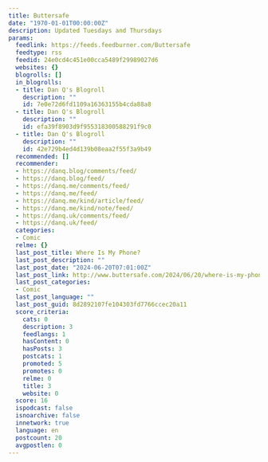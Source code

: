 ```yaml
---
title: Buttersafe
date: "1970-01-01T00:00:00Z"
description: Updated Tuesdays and Thursdays
params:
  feedlink: https://feeds.feedburner.com/Buttersafe
  feedtype: rss
  feedid: 24e0cd4c451e00cca5489f29989027d6
  websites: {}
  blogrolls: []
  in_blogrolls:
  - title: Dan Q's Blogroll
    description: ""
    id: 7e0e72d6fd1109a16363155b4cda88a8
  - title: Dan Q's Blogroll
    description: ""
    id: efa39f8903d9f955318300588291f9c0
  - title: Dan Q's Blogroll
    description: ""
    id: 42e729b4ed4d139b08eaa2f55f3a9b49
  recommended: []
  recommender:
  - https://danq.blog/comments/feed/
  - https://danq.blog/feed/
  - https://danq.me/comments/feed/
  - https://danq.me/feed/
  - https://danq.me/kind/article/feed/
  - https://danq.me/kind/note/feed/
  - https://danq.uk/comments/feed/
  - https://danq.uk/feed/
  categories:
  - Comic
  relme: {}
  last_post_title: Where Is My Phone?
  last_post_description: ""
  last_post_date: "2024-06-20T07:01:00Z"
  last_post_link: http://www.buttersafe.com/2024/06/20/where-is-my-phone/
  last_post_categories:
  - Comic
  last_post_language: ""
  last_post_guid: 8d2892107fe104303fd7766ccec20a11
  score_criteria:
    cats: 0
    description: 3
    feedlangs: 1
    hasContent: 0
    hasPosts: 3
    postcats: 1
    promoted: 5
    promotes: 0
    relme: 0
    title: 3
    website: 0
  score: 16
  ispodcast: false
  isnoarchive: false
  innetwork: true
  language: en
  postcount: 20
  avgpostlen: 0
---
```

